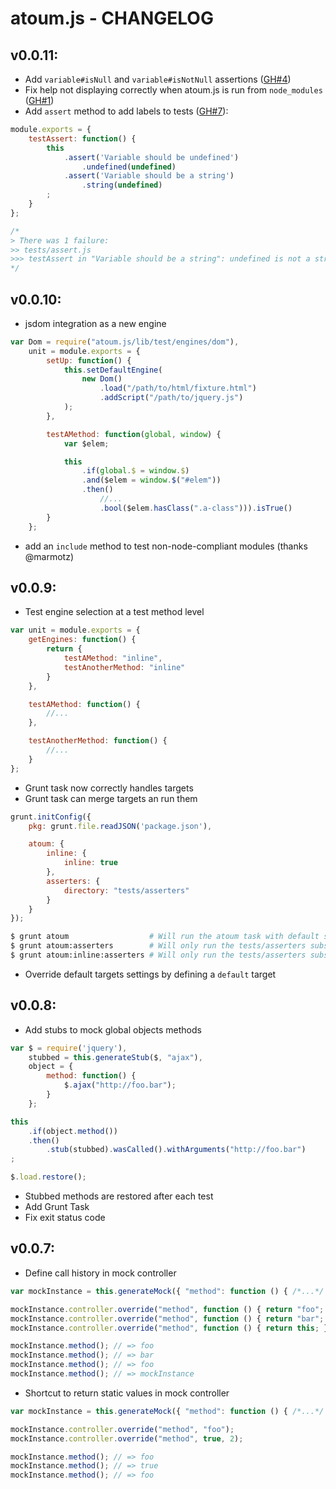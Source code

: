 # atoum.js - CHANGELOG

## v0.0.11:
* Add `variable#isNull` and `variable#isNotNull` assertions ([GH#4](https://github.com/jubianchi/atoum.js/issues/4))
* Fix help not displaying correctly when atoum.js is run from `node_modules` ([GH#1](https://github.com/jubianchi/atoum.js/issues/1))
* Add `assert` method to add labels to tests ([GH#7](https://github.com/jubianchi/atoum.js/issues/7)):

```js
module.exports = {
    testAssert: function() {
        this
            .assert('Variable should be undefined')
                .undefined(undefined)
            .assert('Variable should be a string')
                .string(undefined)
        ;
    }
};

/*
> There was 1 failure:
>> tests/assert.js
>>> testAssert in "Variable should be a string": undefined is not a string
*/
```

## v0.0.10:
* jsdom integration as a new engine

```js
var Dom = require("atoum.js/lib/test/engines/dom"),
    unit = module.exports = {
        setUp: function() {
            this.setDefaultEngine(
                new Dom()
                    .load("/path/to/html/fixture.html")
                    .addScript("/path/to/jquery.js")
            );
        },

        testAMethod: function(global, window) {
            var $elem;

            this
                .if(global.$ = window.$)
                .and($elem = window.$("#elem"))
                .then()
                    //...
                    .bool($elem.hasClass(".a-class"))).isTrue()
        }
    };
```

* add an `include` method to test non-node-compliant modules (thanks @marmotz)

## v0.0.9:
* Test engine selection at a test method level

```js
var unit = module.exports = {
    getEngines: function() {
        return {
            testAMethod: "inline",
            testAnotherMethod: "inline"
        }
    },

    testAMethod: function() {
        //...
    },

    testAnotherMethod: function() {
        //...
    }
};
```

* Grunt task now correctly handles targets
* Grunt task can merge targets an run them

```js
grunt.initConfig({
    pkg: grunt.file.readJSON('package.json'),

    atoum: {
        inline: {
            inline: true
        },
        asserters: {
            directory: "tests/asserters"
        }
    }
});
```

```sh
$ grunt atoum                  # Will run the atoum task with default settings
$ grunt atoum:asserters        # Will only run the tests/asserters subset with the concurrent engine (which is the default one)
$ grunt atoum:inline:asserters # Will only run the tests/asserters subset with the inline engine
```

* Override default targets settings by defining a ```default``` target

## v0.0.8:
* Add stubs to mock global objects methods

```js
var $ = require('jquery'),
    stubbed = this.generateStub($, "ajax"),
    object = {
        method: function() {
            $.ajax("http://foo.bar");
        }
    };

this
    .if(object.method())
    .then()
        .stub(stubbed).wasCalled().withArguments("http://foo.bar")
;

$.load.restore();
```

* Stubbed methods are restored after each test
* Add Grunt Task
* Fix exit status code

## v0.0.7:
* Define call history in mock controller

```js
var mockInstance = this.generateMock({ "method": function () { /*...*/ } });

mockInstance.controller.override("method", function () { return "foo"; });
mockInstance.controller.override("method", function () { return "bar"; }, 2);
mockInstance.controller.override("method", function () { return this; }, 4);

mockInstance.method(); // => foo
mockInstance.method(); // => bar
mockInstance.method(); // => foo
mockInstance.method(); // => mockInstance
```

* Shortcut to return static values in mock controller

```js
var mockInstance = this.generateMock({ "method": function () { /*...*/ } });

mockInstance.controller.override("method", "foo");
mockInstance.controller.override("method", true, 2);

mockInstance.method(); // => foo
mockInstance.method(); // => true
mockInstance.method(); // => foo
```
